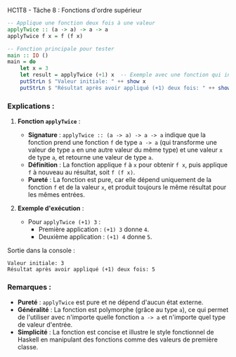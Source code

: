 HC1T8 - Tâche 8 : Fonctions d'ordre supérieur

```haskell
-- Applique une fonction deux fois à une valeur
applyTwice :: (a -> a) -> a -> a
applyTwice f x = f (f x)

-- Fonction principale pour tester
main :: IO ()
main = do
    let x = 3
    let result = applyTwice (+1) x  -- Exemple avec une fonction qui incrémente
    putStrLn $ "Valeur initiale: " ++ show x
    putStrLn $ "Résultat après avoir appliqué (+1) deux fois: " ++ show result
```

### Explications :

1. **Fonction `applyTwice`** :
   - **Signature** : `applyTwice :: (a -> a) -> a -> a` indique que la fonction prend une fonction `f` de type `a -> a` (qui transforme une valeur de type `a` en une autre valeur du même type) et une valeur `x` de type `a`, et retourne une valeur de type `a`.
   - **Définition** : La fonction applique `f` à `x` pour obtenir `f x`, puis applique `f` à nouveau au résultat, soit `f (f x)`.
   - **Pureté** : La fonction est pure, car elle dépend uniquement de la fonction `f` et de la valeur `x`, et produit toujours le même résultat pour les mêmes entrées.

2. **Exemple d'exécution** :
   - Pour `applyTwice (+1) 3` :
     - Première application : `(+1) 3` donne `4`.
     - Deuxième application : `(+1) 4` donne `5`.

Sortie dans la console :
```
Valeur initiale: 3
Résultat après avoir appliqué (+1) deux fois: 5
```

### Remarques :
- **Pureté** : `applyTwice` est pure et ne dépend d'aucun état externe.
- **Généralité** : La fonction est polymorphe (grâce au type `a`), ce qui permet de l'utiliser avec n'importe quelle fonction `a -> a` et n'importe quel type de valeur d'entrée.
- **Simplicité** : La fonction est concise et illustre le style fonctionnel de Haskell en manipulant des fonctions comme des valeurs de première classe.
